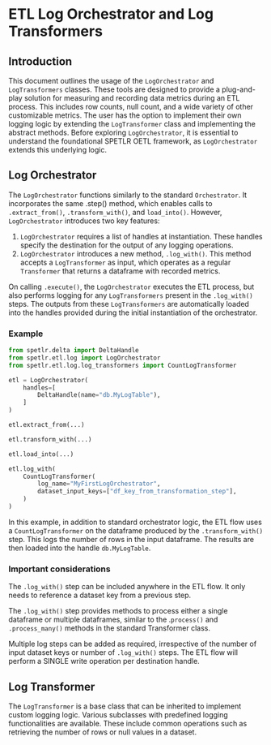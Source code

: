 # ETL Log Orchestrator and Log Transformers

## Introduction

This document outlines the usage of the `LogOrchestrator` and `LogTransformers` classes. These tools are designed to provide a plug-and-play solution for measuring and recording data metrics during an ETL process. This includes row counts, null count, and a wide variety of other customizable metrics. The user has the option to implement their own logging logic by extending the `LogTransformer` class and implementing the abstract methods. Before exploring `LogOrchestrator`, it is essential to understand the foundational SPETLR OETL framework, as `LogOrchestrator` extends this underlying logic.

## Log Orchestrator 

The `LogOrchestrator` functions similarly to the standard `Orchestrator`. It incorporates the same .step() method, which enables calls to `.extract_from()`, `.transform_with()`, and `load_into()`. However, `LogOrchestrator` introduces two key features:

1. `LogOrchestrator` requires a list of handles at instantiation. These handles specify the destination for the output of any logging operations.
2. `LogOrchestrator` introduces a new method, `.log_with()`. This method accepts a `LogTransformer` as input, which operates as a regular `Transformer` that returns a dataframe with recorded metrics.

On calling `.execute()`, the `LogOrchestrator` executes the ETL process, but also performs logging for any `LogTransformers` present in the `.log_with()` steps. The outputs from these `LogTransformers` are automatically loaded into the handles provided during the initial instantiation of the orchestrator.

### Example

```python
from spetlr.delta import DeltaHandle
from spetlr.etl.log import LogOrchestrator
from spetlr.etl.log.log_transformers import CountLogTransformer

etl = LogOrchestrator(
    handles=[
        DeltaHandle(name="db.MyLogTable"),
    ]
)

etl.extract_from(...)

etl.transform_with(...)

etl.load_into(...)

etl.log_with(
    CountLogTransformer(
        log_name="MyFirstLogOrchestrator",
        dataset_input_keys=["df_key_from_transformation_step"],
    )
)
```

In this example, in addition to standard orchestrator logic, the ETL flow uses a `CountLogTransformer` on the dataframe produced by the `.transform_with()` step. This logs the number of rows in the input dataframe. The results are then loaded into the handle `db.MyLogTable`.

### Important considerations

The `.log_with()` step can be included anywhere in the ETL flow. It only needs to reference a dataset key from a previous step.

The `.log_with()` step provides methods to process either a single dataframe or multiple dataframes, similar to the .`process()` and `.process_many()` methods in the standard Transformer class.

Multiple log steps can be added as required, irrespective of the number of input dataset keys or number of `.log_with()` steps. The ETL flow will perform a SINGLE write operation per destination handle.

## Log Transformer

The `LogTransformer` is a base class that can be inherited to implement custom logging logic. Various subclasses with predefined logging functionalities are available. These include common operations such as retrieving the number of rows or null values in a dataset.